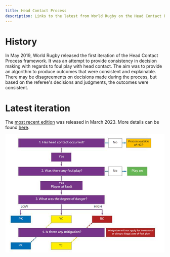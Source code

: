 ```yaml
---
title: Head Contact Process
description: Links to the latest from World Rugby on the Head Contact Process
---
```


# History

In May 2019, World Rugby released the first iteration of the Head Contact Process framework. It was an attempt to provide consistency in decision making with regards to foul play with head contact. The aim was to provide an algorithm to produce outcomes that were consistent and explainable. There may be disagreements on decisions made during the process, but based on the referee's decisions and judgments, the outcomes were consistent.

# Latest iteration

The <a href="https://www.world.rugby/the-game/laws/guidelines/26" target="_blank">most recent edition</a> was released in March 2023. More details can be found <a href="https://resources.world.rugby/worldrugby/document/2023/03/22/932e873f-afc4-4fcc-a769-bae0ac660689/2303_Head_Contact_Process_EN.pdf" target="_blank">here</a>.

![Head Contact Process diagram](../../../../assets/hcp.png)
